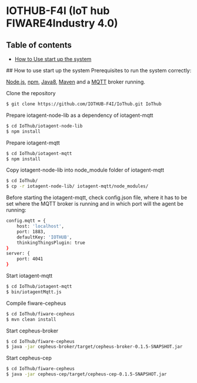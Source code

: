 # IOTHUB-F4I (IoT hub FIWARE4Industry 4.0)

[//]: # (Common expressions:)
[//]: # (* IOTHUB-F4I)

## Table of contents

* [How to Use start up the system](#section_start)

<a name='section_start'/>
## How to use start up the system
Prerequisites to run the system correctly:

[Node.js](https://nodejs.org/), [npm](https://www.npmjs.com/),  [Java8](http://www.oracle.com/technetwork/java/javase/downloads/index-jsp-138363.html), [Maven](https://maven.apache.org/) and a [MQTT](http://mqtt.org/) broker running.

Clone the repository
```sh
$ git clone https://github.com/IOTHUB-F4I/IoThub.git IoThub
```

Prepare iotagent-node-lib as a dependency of iotagent-mqtt
```sh
$ cd IoThub/iotagent-node-lib
$ npm install
```
Prepare iotagent-mqtt
```sh
$ cd IoThub/iotagent-mqtt
$ npm install
```
Copy iotagent-node-lib into node_module folder of iotagent-mqtt
```sh
$ cd IoThub/
$ cp -r iotagent-node-lib/ iotagent-mqtt/node_modules/
```
Before starting the iotagent-mqtt, check config.json file, where it has to be set where the MQTT broker is running and in which port will the agent be running:
```sh
config.mqtt = {
    host: 'localhost',
    port: 1883,
    defaultKey: 'IOTHUB',
    thinkingThingsPlugin: true
}
server: {
    port: 4041
}
```
Start iotagent-mqtt
```sh
$ cd IoThub/iotagent-mqtt
$ bin/iotagentMqtt.js
```
Compile fiware-cepheus
```sh
$ cd IoThub/fiware-cepheus
$ mvn clean install
```
Start cepheus-broker
```sh
$ cd IoThub/fiware-cepheus
$ java -jar cepheus-broker/target/cepheus-broker-0.1.5-SNAPSHOT.jar
```
Start cepheus-cep
```sh
$ cd IoThub/fiware-cepheus
$ java -jar cepheus-cep/target/cepheus-cep-0.1.5-SNAPSHOT.jar
```
